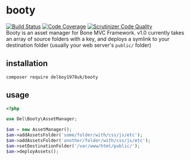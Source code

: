 # booty
[![Build Status](https://travis-ci.org/delboy1978uk/booty.png?branch=master)](https://travis-ci.org/delboy1978uk/booty) [![Code Coverage](https://scrutinizer-ci.com/g/delboy1978uk/booty/badges/coverage.png?b=master)](https://scrutinizer-ci.com/g/delboy1978uk/booty/?branch=master) [![Scrutinizer Code Quality](https://scrutinizer-ci.com/g/delboy1978uk/booty/badges/quality-score.png?b=master)](https://scrutinizer-ci.com/g/delboy1978uk/booty/?branch=master) <br />
Booty is an asset manager for Bone MVC Framework. v1.0 currently takes an array of source folders with a key, and 
deploys a symlink to your destination folder (usually your web server's `public/` folder) 
## installation
`
composer require delboy1978uk/booty
` 
## usage
```php
<?php

use Del\Booty\AssetManager;

$am = new AssetManager();
$am->addAssetsFolder('some/folder/with/css/js/etc');
$am->addAssetsFolder('another/folder/with/css/js/etc');
$am->setDestinationFolder('/var/www/html/public/');
$am->deployAssets();
```

